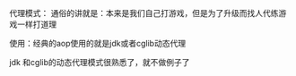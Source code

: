 代理模式：
通俗的讲就是：本来是我们自己打游戏，但是为了升级而找人代练游戏一样打道理

使用：经典的aop使用的就是jdk或者cglib动态代理

jdk 和cglib的动态代理模式很熟悉了，就不做例子了  